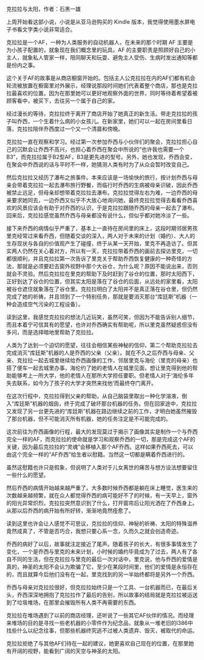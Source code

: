 
克拉拉与太阳，作者：石黑一雄

上周开始看这部小说，小说是从亚马逊购买的 Kindle 版本，我觉得使用墨水屏电子书看文字类小说非常适合。

克拉拉是一个AF，一种为人类服务的自动机器人，在未来的那个时期 AF 主要是为小孩子配置的，就象现在我们概念里的玩具。AF 的主要职责是照顾好自己的小主人，就象私人管家一样，陪同聊天和玩耍、避免主人受伤、生病时发出通知等都是份内之事。

这个关于AF的故事是从商店橱窗开始的。包括主人公克拉拉在内的AF们都有机会轮流被放置在橱窗里对外展示，经理说那段时间她们代表着整个商店，那也是克拉拉最喜欢的位置，因为在那里她可以更好地观察外面的世界，同时等待着希望着被顾客看中，被买下，去往另一个属于自己的家。

经过漫长的等待，克拉拉终于离开了商店开始了她真正的新生活。带走克拉拉的孩子叫乔西，一个生着什么病的小女孩儿。在新家里，她们可以一起在房间里看日落，克拉拉陪伴乔西度过一个又一个清晨和傍晚。

克拉拉一直在观察和学习。经过第一次参加乔西与小伙伴们的聚会，克拉拉担心自己的沉默会让乔西不高兴，也担心着乔西在聚会中所说的“也许我也需要一个B3”，而克拉拉属于B2型AF，B3是更先进的型号。另外，她也发现，乔西会变，在聚会中乔西说的话与平时不一样，她猜测人类有时为了从众会暂时改变自己。

然后克拉拉又经历了瀑布之旅事件。本来应该是一场愉快的旅行，按计划乔西与母亲会带着克拉拉一起去瀑布旅行野餐，而临行时乔西的生病被母亲识破，因此乔西被禁止远足，但母亲却想带着克拉拉去瀑布。克拉拉觉得左右为难，一边乔西的母亲要求她同去，一边乔西又似乎不大放心地询问她，最终克拉拉觉得去看看乔西喜欢的风景应该会有助于对乔西的认识，于是克拉拉跟随乔西的母亲一起去了瀑布。回来后，克拉拉感觉虽然乔西与母亲都没有说什么，但似乎都对她冷淡了一些。

接下来乔西的病情似乎严重了，基本上一直待在房间里的床上，这段时期邻居男孩里克经常过来看乔西，但随着交谈的深入，两人对于未来的计划（婚约）、大人的生存现状与各自的价值观产生了碰撞，终于从某一天开始，里克不再造访了。但其实两人仍然在关心着对方，所以有一天，克拉拉带着乔西的画前去探访里克，一切都很顺利，并且克拉拉第一次告诉了里克关于帮助乔西恢复健康的一种奇怪的方法，那就是必须要赶去窗外视野中那个大谷仓，为什么呢？原因不能说出来，否则就会不灵验。然后克拉拉在里克的帮助下及时赶到了谷仓的位置，那时太阳西下，正好到达了谷仓的位置，但其实太阳是落在了谷仓的后面，从远处的家里看，太阳被谷仓遮住就象落在了谷仓里。克拉拉明白了太阳并不是真正落在谷仓里，但仍然完成了她的祈祷，并且领到了一个特别任务，那就是要消灭那台“库廷斯”机器（一种会造成空气污染的工程设备）。

读到这里，我感觉克拉拉的想法几近玩笑，虽然可笑，但因为不能告诉别人细节，而且本着宁可信其有的愿望，也许对乔西确实有帮助呢，所以里克虽然疑惑但没有多问，而是选择暗地里帮助了克拉拉。

人类为了达到一个迫切的愿望，往往会相信某些神秘的信仰，第二个帮助克拉拉去完成消灭“库廷斯”机器的人是乔西的父亲（父亲）。就在不久之后乔西与母亲、父亲、克拉拉一起去城里继续给乔西画像的工作，邻居里克与海伦（里克的母亲）也搭了便车一起去城里办事，海伦约了她的老情人在城里见面，想让里克得到他的帮助能够考上一所大学，他的老情人在那所大学担任要职。但老情人对于‘海伦多年失去联系，如今为了孩子的大学才突然来找他’而最终夺门离开。

在这次行程中，克拉拉得到父亲的帮助，从自己脑袋里取出一种化学溶液，倒入“库廷斯”机器的烟囱，终于完成了破坏那台机器的任务。但在回家途中，克拉拉又发现了另一台更先进的“库廷斯”机器在路边继续之前的工作，才明白她虽然摧毁了那台机器，但不可能消灭所有机器，她的任务注定是不可能完成的。

这次前往为乔西画像的行程，最大的发现莫过于揭示了画像其实是制作一个与乔西完全一样的AF，而克拉拉的使命就是学习和观察乔西的一切，那是完成这个AF的关键，因为最后克拉拉的“灵魂”会移植入那个AF乔西。这样如果乔西死去，可以由这个完全一样的“AF乔西”给生者以慰籍。当然这一切都是瞒着乔西进行的。

虽然这慰籍也许只是假象，但说明了人类对于儿女离世的痛苦与想方设法想要留住一些什么的愿望。

然后乔西的病情开始越来越严重了。大多数时候乔西都是躺在床上睡觉，医生来的次数越来越频繁，就在众人都觉得乔西的病可能好不了的时候，有一天早上，窗外的阳光异常炽烈，克拉拉突然意识到了什么，打开窗帘后让阳光洒在了乔西身上。从那以后乔西的病开始有所好转，渐渐地竟然痊愈了。

读到这里也许会让人感觉不可思议，克拉拉的信仰、神秘的祈祷、太阳的特殊滋养竟然成真了，不管是否巧合，我想只要心系一念，久而久之就会创造奇迹。

乔西的病好了以后，故事就注定接近了尾声。随着孩子的长大，有很多事情发生了变化，一个是乔西与里克的未来计划，小时候的婚约毕竟成为了过去，两人有了各自不同的生活，但在克拉拉与里克的最后一次对话中，里克说，他与乔西的爱情是真的，神圣的太阳不会认为欺骗了它，至少在某段时间里，他们的爱情是永恒存在的，而且就算今后他们没有在一起，里克找到的另一半始终都将是另外一个乔西。

乔西与母亲对克拉拉很好，但克拉拉始终只是一个工具、一台机器而已，在最后关头，乔西深深地拥抱了克拉拉作了最后的告别，所以故事的结局就是克拉拉被运送到了垃圾堆场，在那里会摧毁所有人类不再需要的东西。

克拉拉在堆场遇到了以前的商店经理，还听说了一些其它AF伙伴的情况。而经理来堆场的目的是寻找一些老机器的小零件作为纪念品，就象从一堆老旧的I386中找些什么以纪念往事，但那些机器终究逃不过被人类遗弃、毁灭，被取代的命运。

克拉拉拒绝了与其他AF们待在一起的建议，她更喜欢自己现在的位置，在那里她有开阔的视野，能看到广阔的天空与神圣的太阳。